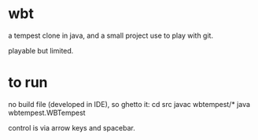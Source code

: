 wbt
===

a tempest clone in java, and a small project use to play with git.

playable but limited.


to run
======

no build file (developed in IDE), so ghetto it:
  cd src
  javac wbtempest/*
  java wbtempest.WBTempest

control is via arrow keys and spacebar.
